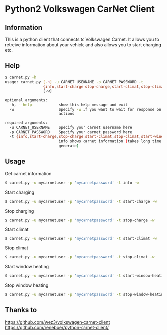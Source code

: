 # Python2 Volkswagen CarNet Client
## Information
This is a python client that connects to Volkswagen Carnet. It allows you to retreive information about your vehicle and also allows you to start charging etc.

## Help
```sh
$ carnet.py -h
usage: carnet.py [-h] -u CARNET_USERNAME -p CARNET_PASSWORD -t
                 {info,start-charge,stop-charge,start-climat,stop-climat,start-window-heating,stop-window-heating}
                 [-w]

optional arguments:
  -h, --help            show this help message and exit
  -w                    Specify -w if you want to wait for response on your
                        actions

required arguments:
  -u CARNET_USERNAME    Specify your carnet username here
  -p CARNET_PASSWORD    Specify your carnet password here
  -t {info,start-charge,stop-charge,start-climat,stop-climat,start-window-heating,stop-window-heating}
                        info shows carnet information (takes long time to
                        generate)
```

## Usage
Get carnet information
```sh
$ carnet.py -u mycarnetuser -p 'mycarnetpassword' -t info -w
```

Start charging
```sh
$ carnet.py -u mycarnetuser -p 'mycarnetpassword' -t start-charge -w
```

Stop charging
```sh
$ carnet.py -u mycarnetuser -p 'mycarnetpassword' -t stop-charge -w
```

Start climat
```sh
$ carnet.py -u mycarnetuser -p 'mycarnetpassword' -t start-climat -w
```

Stop climat
```sh
$ carnet.py -u mycarnetuser -p 'mycarnetpassword' -t stop-climat -w
```

Start window heating
```sh
$ carnet.py -u mycarnetuser -p 'mycarnetpassword' -t start-window-heating -w
```

Stop window heating
```sh
$ carnet.py -u mycarnetuser -p 'mycarnetpassword' -t stop-window-heating -w
```


## Thanks to
https://github.com/wez3/volkswagen-carnet-client
https://github.com/reneboer/python-carnet-client/
